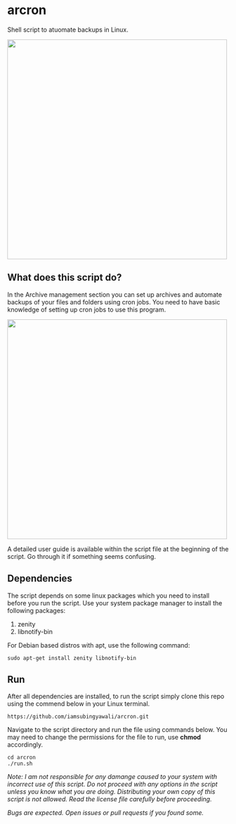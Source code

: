 # arcron
Shell script to atuomate backups in Linux. 

<img src="https://user-images.githubusercontent.com/45819206/121506169-36522d80-ca03-11eb-8af0-3ecae868ff39.png" width=500>

## What does this script do?

In the Archive management section you can set up archives and automate backups of your files and folders using cron jobs. You need to have basic knowledge of setting up cron jobs to use this program.

<img src="https://user-images.githubusercontent.com/45819206/121506232-42d68600-ca03-11eb-8570-439b8f79b2e8.png" width=500>

A detailed user guide is available within the script file at the beginning of the script. Go through it if something seems confusing.

## Dependencies

The script depends on some linux packages which you need to install before you run the script. Use your system package manager to install the following packages:

1. zenity
2. libnotify-bin

For Debian based distros with apt, use the following command:

```
sudo apt-get install zenity libnotify-bin
```

## Run

After all dependencies are installed, to run the script simply clone this repo using the commend below in your Linux terminal.

```
https://github.com/iamsubingyawali/arcron.git
```

Navigate to the script directory and run the file using commands below. You may need to change the permissions for the file to run, use **chmod** accordingly.

```
cd arcron
./run.sh
```

_Note: I am not responsible for any damange caused to your system with incorrect use of this script. Do not proceed with any options in the script unless you know what you are doing. Distributing your own copy of this script is not allowed. Read the license file carefully before proceeding._

_Bugs are expected. Open issues or pull requests if you found some._
